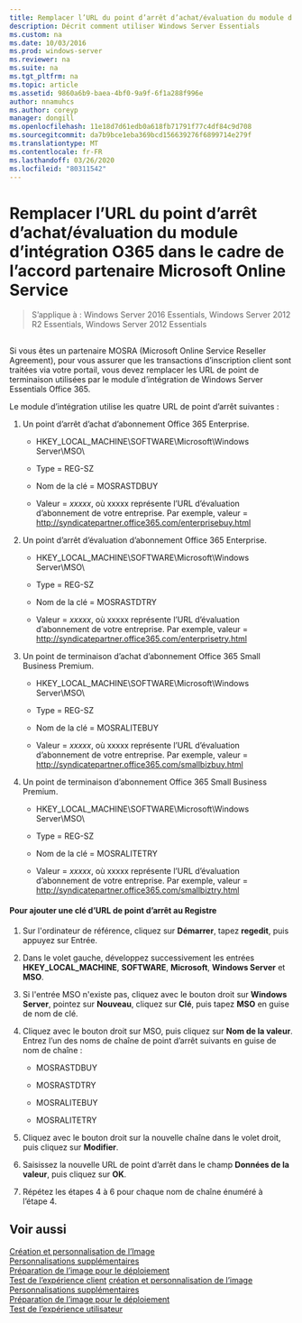 ```yaml
---
title: Remplacer l’URL du point d’arrêt d’achat/évaluation du module d’intégration O365 dans le cadre de l’accord partenaire Microsoft Online Service
description: Décrit comment utiliser Windows Server Essentials
ms.custom: na
ms.date: 10/03/2016
ms.prod: windows-server
ms.reviewer: na
ms.suite: na
ms.tgt_pltfrm: na
ms.topic: article
ms.assetid: 9860a6b9-baea-4bf0-9a9f-6f1a288f996e
author: nnamuhcs
ms.author: coreyp
manager: dongill
ms.openlocfilehash: 11e18d7d61edb0a618fb71791f77c4df84c9d708
ms.sourcegitcommit: da7b9bce1eba369bcd156639276f6899714e279f
ms.translationtype: MT
ms.contentlocale: fr-FR
ms.lasthandoff: 03/26/2020
ms.locfileid: "80311542"
---
```

# <a name="replace-o365-integration-module-buy-try-endpoint-url-in-support-of-microsoft-online-service-reseller-agreement"></a>Remplacer l’URL du point d’arrêt d’achat/évaluation du module d’intégration O365 dans le cadre de l’accord partenaire Microsoft Online Service

>S’applique à : Windows Server 2016 Essentials, Windows Server 2012 R2 Essentials, Windows Server 2012 Essentials

##  <a name="BKMK_O365"></a>   
 Si vous êtes un partenaire MOSRA (Microsoft Online Service Reseller Agreement), pour vous assurer que les transactions d’inscription client sont traitées via votre portail, vous devez remplacer les URL de point de terminaison utilisées par le module d’intégration de Windows Server Essentials Office 365.  
  
 Le module d’intégration utilise les quatre URL de point d’arrêt suivantes :  
  
1.  Un point d’arrêt d’achat d’abonnement Office 365 Enterprise.  
  
    -   HKEY_LOCAL_MACHINE\SOFTWARE\Microsoft\Windows Server\MSO\  
  
    -   Type = REG-SZ  
  
    -   Nom de la clé = MOSRASTDBUY  
  
    -   Valeur = *xxxxx*, où xxxxx représente l’URL d’évaluation d’abonnement de votre entreprise. Par exemple, valeur = http://syndicatepartner.office365.com/enterprisebuy.html  
  
2.  Un point d’arrêt d’évaluation d’abonnement Office 365 Enterprise.  
  
    -   HKEY_LOCAL_MACHINE\SOFTWARE\Microsoft\Windows Server\MSO\  
  
    -   Type = REG-SZ  
  
    -   Nom de la clé = MOSRASTDTRY  
  
    -   Valeur = *xxxxx*, où xxxxx représente l’URL d’évaluation d’abonnement de votre entreprise. Par exemple, valeur = http://syndicatepartner.office365.com/enterprisetry.html  
  
3.  Un point de terminaison d’achat d’abonnement Office 365 Small Business Premium.  
  
    -   HKEY_LOCAL_MACHINE\SOFTWARE\Microsoft\Windows Server\MSO\  
  
    -   Type = REG-SZ  
  
    -   Nom de la clé = MOSRALITEBUY  
  
    -   Valeur = *xxxxx*, où xxxxx représente l’URL d’évaluation d’abonnement de votre entreprise. Par exemple, valeur = http://syndicatepartner.office365.com/smallbizbuy.html  
  
4.  Un point de terminaison d’abonnement Office 365 Small Business Premium.  
  
    -   HKEY_LOCAL_MACHINE\SOFTWARE\Microsoft\Windows Server\MSO\  
  
    -   Type = REG-SZ  
  
    -   Nom de la clé = MOSRALITETRY  
  
    -   Valeur = *xxxxx*, où xxxxx représente l’URL d’évaluation d’abonnement de votre entreprise. Par exemple, valeur = http://syndicatepartner.office365.com/smallbiztry.html  
  
#### <a name="to-add-an-endpoint-url-key-to-the-registry"></a>Pour ajouter une clé d’URL de point d’arrêt au Registre  
  
1.  Sur l'ordinateur de référence, cliquez sur **Démarrer**, tapez **regedit**, puis appuyez sur Entrée.  
  
2.  Dans le volet gauche, développez successivement les entrées **HKEY_LOCAL_MACHINE**, **SOFTWARE**, **Microsoft**, **Windows Server** et **MSO**.  
  
3.  Si l'entrée MSO n'existe pas, cliquez avec le bouton droit sur **Windows Server**, pointez sur **Nouveau**, cliquez sur **Clé**, puis tapez **MSO** en guise de nom de clé.  
  
4.  Cliquez avec le bouton droit sur MSO, puis cliquez sur **Nom de la valeur**. Entrez l’un des noms de chaîne de point d’arrêt suivants en guise de nom de chaîne :  
  
    -   MOSRASTDBUY  
  
    -   MOSRASTDTRY  
  
    -   MOSRALITEBUY  
  
    -   MOSRALITETRY  
  
5.  Cliquez avec le bouton droit sur la nouvelle chaîne dans le volet droit, puis cliquez sur **Modifier**.  
  
6.  Saisissez la nouvelle URL de point d’arrêt dans le champ **Données de la valeur**, puis cliquez sur **OK**.  
  
7.  Répétez les étapes 4 à 6 pour chaque nom de chaîne énuméré à l’étape 4.  
  
## <a name="see-also"></a>Voir aussi  

 [Création et personnalisation de l’Image](Creating-and-Customizing-the-Image.md)   
 [Personnalisations supplémentaires](Additional-Customizations.md)   
 [Préparation de l’image pour le déploiement](Preparing-the-Image-for-Deployment.md)   
 [Test de l’expérience client](Testing-the-Customer-Experience.md) [création et personnalisation de l’image](../install/Creating-and-Customizing-the-Image.md)   
 [Personnalisations supplémentaires](../install/Additional-Customizations.md)   
 [Préparation de l’image pour le déploiement](../install/Preparing-the-Image-for-Deployment.md)   
 [Test de l’expérience utilisateur](../install/Testing-the-Customer-Experience.md)

